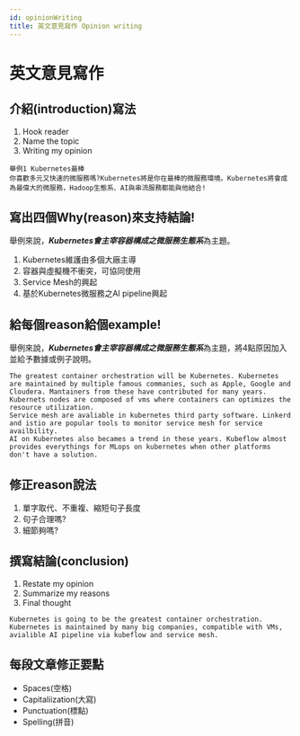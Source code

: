 ```yaml
---
id: opinionWriting
title: 英文意見寫作 Opinion writing
---
```


# 英文意見寫作
## 介紹(introduction)寫法
1. Hook reader
2. Name the topic
3. Writing my opinion
```
舉例1 Kubernetes最棒
你喜歡多元又快速的微服務嗎?Kubernetes將是你在最棒的微服務環境。Kubernetes將會成為最偉大的微服務，Hadoop生態系、AI與串流服務都能與他結合!
```
## 寫出四個Why(reason)來支持結論!
舉例來說，***Kubernetes會主宰容器構成之微服務生態系***為主題。
1. Kubernetes維護由多個大廠主導
2. 容器與虛擬機不衝突，可協同使用
3. Service Mesh的興起
4. 基於Kubernetes微服務之AI pipeline興起
## 給每個reason給個example!
舉例來說，***Kubernetes會主宰容器構成之微服務生態系***為主題，將4點原因加入並給予數據或例子說明。
```
The greatest container orchestration will be Kubernetes. Kubernetes are maintained by multiple famous commanies, such as Apple, Google and Cloudera. Mantainers from these have contributed for many years.
Kubernets nodes are composed of vms where containers can optimizes the resource utilization.
Service mesh are avaliable in kubernetes third party software. Linkerd and istio are popular tools to monitor service mesh for service availbility.
AI on Kubernetes also becames a trend in these years. Kubeflow almost provides everythings for MLops on kubernetes when other platforms don't have a solution. 
```
## 修正reason說法
1. 單字取代、不重複、縮短句子長度
2. 句子合理嗎?
3. 細節夠嗎?

## 撰寫結論(conclusion)
1. Restate my opinion
2. Summarize my reasons
3. Final thought
```
Kubernetes is going to be the greatest container orchestration. Kubernetes is maintained by many big companies, compatible with VMs, avialible AI pipeline via kubeflow and service mesh. 
```
## 每段文章修正要點
* Spaces(空格)
* Capitaliization(大寫)
* Punctuation(標點)
* Spelling(拼音)